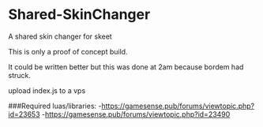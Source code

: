# Shared-SkinChanger
A shared skin changer for skeet


This is only a proof of concept build.

It could be written better but this was done at 2am because bordem had struck.



upload index.js to a vps


###Required luas/libraries:
-https://gamesense.pub/forums/viewtopic.php?id=23653
-https://gamesense.pub/forums/viewtopic.php?id=23490
